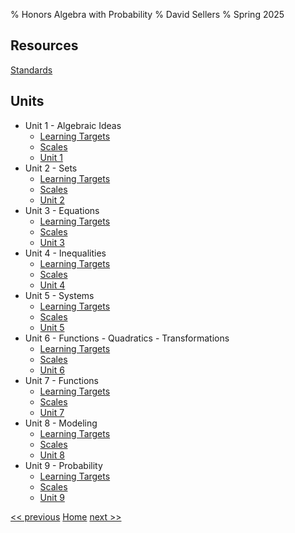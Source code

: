 % Honors Algebra with Probability
% David Sellers
% Spring 2025

## Resources

[Standards](./resources/standards.html)

## Units

- Unit 1 - Algebraic Ideas
  - [Learning Targets](./unit1/targets/targets.html)
  - [Scales](./unit1/scales/scale1.html)
  - [Unit 1](./unit1/notes/day1.html)
- Unit 2 - Sets
  - [Learning Targets](./unit2/targets/targets.html)
  - [Scales](./unit2/scales/scale1.html)
  - [Unit 2](./unit2/notes/day1.html)
- Unit 3 - Equations
  - [Learning Targets](./unit3/targets/targets.html)
  - [Scales](./unit3/scales/scale1.html)
  - [Unit 3](./unit3/notes/day1.html)
- Unit 4 - Inequalities
  - [Learning Targets](./unit4/targets/targets.html)
  - [Scales](./unit4/scales/scale1.html)
  - [Unit 4](./unit4/notes/day1.html)
- Unit 5 - Systems
  - [Learning Targets](./unit5/targets/targets.html)
  - [Scales](./unit5/scales/scale1.html)
  - [Unit 5](./unit5/notes/day1.html)
- Unit 6 - Functions - Quadratics - Transformations
  - [Learning Targets](./unit6/targets/targets.html)
  - [Scales](./unit6/scales/scale1.html)
  - [Unit 6](./unit6/notes/day1.html)
- Unit 7 - Functions
  - [Learning Targets](./unit7/targets/targets.html)
  - [Scales](./unit7/scales/scale1.html)
  - [Unit 7](./unit7/notes/day1.html)
- Unit 8 - Modeling
  - [Learning Targets](./unit8/targets/targets.html)
  - [Scales](./unit8/scales/scale1.html)
  - [Unit 8](./unit8/notes/day1.html)
- Unit 9 - Probability
  - [Learning Targets](./unit9/targets/targets.html)
  - [Scales](./unit9/scales/scale1.html)
  - [Unit 9](./unit9/notes/day1.html)

[<< previous]() [Home](index.html) [next >>](unit1/notes/day1.html)
